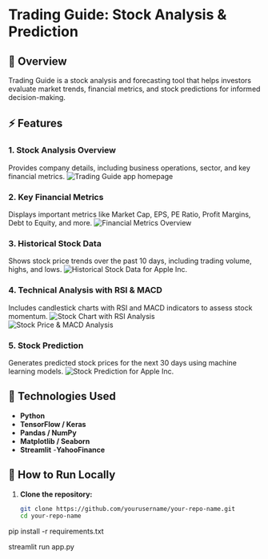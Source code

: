 # Trading Guide: Stock Analysis & Prediction

## 📌 Overview
Trading Guide is a stock analysis and forecasting tool that helps investors evaluate market trends, financial metrics, and stock predictions for informed decision-making.

## ⚡ Features

### 1. Stock Analysis Overview
Provides company details, including business operations, sector, and key financial metrics.
![Trading Guide app homepage](https://github.com/user-attachments/assets/eada24d8-222c-4db5-bec5-e8de6e33a26b)

### 2. Key Financial Metrics
Displays important metrics like Market Cap, EPS, PE Ratio, Profit Margins, Debt to Equity, and more.
![Financial Metrics Overview](./path-to-your-image/financial-metrics.png)

### 3. Historical Stock Data
Shows stock price trends over the past 10 days, including trading volume, highs, and lows.
![Historical Stock Data for Apple Inc.](./path-to-your-image/historical-stock-data.png)

### 4. Technical Analysis with RSI & MACD
Includes candlestick charts with RSI and MACD indicators to assess stock momentum.
![Stock Chart with RSI Analysis](./path-to-your-image/stock-chart-rsi.png)
![Stock Price & MACD Analysis](./path-to-your-image/stock-macd-analysis.png)

### 5. Stock Prediction
Generates predicted stock prices for the next 30 days using machine learning models.
![Stock Prediction for Apple Inc.](./path-to-your-image/stock-prediction-aapl.png)

## 🔧 Technologies Used
- **Python**
- **TensorFlow / Keras**
- **Pandas / NumPy**
- **Matplotlib / Seaborn**
- **Streamlit**
-**YahooFinance**

## 🚀 How to Run Locally

1. **Clone the repository:**
   ```bash
   git clone https://github.com/yourusername/your-repo-name.git
   cd your-repo-name

pip install -r requirements.txt

streamlit run app.py
